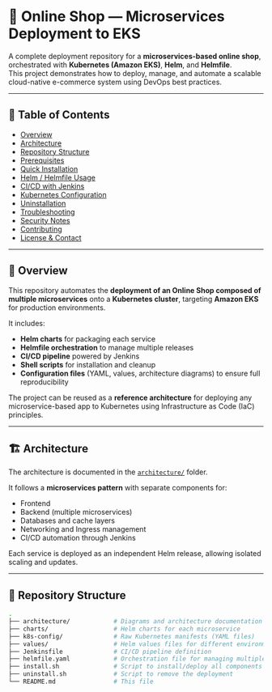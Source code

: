 # 🛒 Online Shop — Microservices Deployment to EKS

A complete deployment repository for a **microservices-based online shop**, orchestrated with **Kubernetes (Amazon EKS)**, **Helm**, and **Helmfile**.  
This project demonstrates how to deploy, manage, and automate a scalable cloud-native e-commerce system using DevOps best practices.

---

## 📘 Table of Contents
- [Overview](#overview)
- [Architecture](#architecture)
- [Repository Structure](#repository-structure)
- [Prerequisites](#prerequisites)
- [Quick Installation](#quick-installation)
- [Helm / Helmfile Usage](#helm--helmfile-usage)
- [CI/CD with Jenkins](#cicd-with-jenkins)
- [Kubernetes Configuration](#kubernetes-configuration)
- [Uninstallation](#uninstallation)
- [Troubleshooting](#troubleshooting)
- [Security Notes](#security-notes)
- [Contributing](#contributing)
- [License & Contact](#license--contact)

---

## 🧭 Overview

This repository automates the **deployment of an Online Shop composed of multiple microservices** onto a **Kubernetes cluster**, targeting **Amazon EKS** for production environments.

It includes:

- **Helm charts** for packaging each service  
- **Helmfile orchestration** to manage multiple releases  
- **CI/CD pipeline** powered by Jenkins  
- **Shell scripts** for installation and cleanup  
- **Configuration files** (YAML, values, architecture diagrams) to ensure full reproducibility

The project can be reused as a **reference architecture** for deploying any microservice-based app to Kubernetes using Infrastructure as Code (IaC) principles.

---

## 🏗️ Architecture

The architecture is documented in the [`architecture/`](architecture/) folder.

It follows a **microservices pattern** with separate components for:
- Frontend  
- Backend (multiple microservices)  
- Databases and cache layers  
- Networking and Ingress management  
- CI/CD automation through Jenkins  

Each service is deployed as an independent Helm release, allowing isolated scaling and updates.

---

## 📂 Repository Structure

```bash
.
├── architecture/            # Diagrams and architecture documentation
├── charts/                  # Helm charts for each microservice
├── k8s-config/              # Raw Kubernetes manifests (YAML files)
├── values/                  # Helm values files for different environments
├── Jenkinsfile              # CI/CD pipeline definition
├── helmfile.yaml            # Orchestration file for managing multiple Helm releases
├── install.sh               # Script to install/deploy all components
├── uninstall.sh             # Script to remove the deployment
└── README.md                # This file
